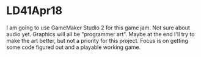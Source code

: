 # LD41Apr18
I am going to use GameMaker Studio 2 for this game jam.
Not sure about audio yet.
Graphics will all be "programmer art". Maybe at the end I'll try to make the art better, but not a priority for this project. Focus is on getting some code figured out and a playable working game.

